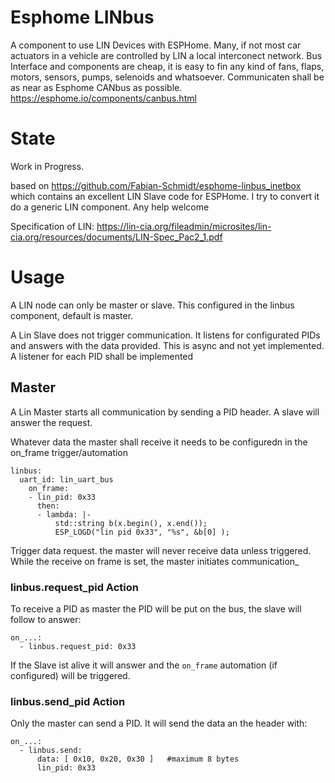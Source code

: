 # Esphome LINbus
A component to use LIN Devices with ESPHome.
Many, if not most car actuators in a vehicle are controlled by LIN a local interconect network. Bus Interface and components are cheap, it is easy to fin any kind of fans, flaps, motors, sensors, pumps, selenoids and whatsoever. 
Communicaten shall be as near as Esphome CANbus as possible. https://esphome.io/components/canbus.html

# State

Work in Progress.

based on https://github.com/Fabian-Schmidt/esphome-linbus_inetbox which contains an excellent LIN Slave code for ESPHome.
I try to convert it do a generic LIN component. Any help welcome

Specification of LIN: https://lin-cia.org/fileadmin/microsites/lin-cia.org/resources/documents/LIN-Spec_Pac2_1.pdf


# Usage
A LIN node can only be master or slave. This configured in the linbus component, default is master.

A Lin Slave does not trigger communication. It listens for configurated PIDs and answers with the data provided. This is async and not yet implemented.  A listener for each PID shall be implemented

## Master

A Lin Master starts all communication by sending a PID header. A slave will answer the request.

Whatever data the master shall receive it needs to be configuredn in the on_frame trigger/automation

```# Example configuration entry
linbus:
  uart_id: lin_uart_bus
    on_frame:
    - lin_pid: 0x33
      then:
      - lambda: |-
          std::string b(x.begin(), x.end());
          ESP_LOGD("lin pid 0x33", "%s", &b[0] );
 ```


Trigger data request.
the master will never receive data unless triggered.
While the receive on frame is set, the master initiates communication_

### linbus.request_pid Action

To receive a PID as master the PID will be put on the bus, the slave will follow to answer:

```
on_...:
  - linbus.request_pid: 0x33
```

If the Slave ist alive it will answer and the `on_frame` automation (if configured) will be triggered.

### linbus.send_pid Action

Only the master can send a PID. It will send the data an the header with:

```
on_...:
  - linbus.send:
      data: [ 0x10, 0x20, 0x30 ]   #maximum 8 bytes
      lin_pid: 0x33
```



